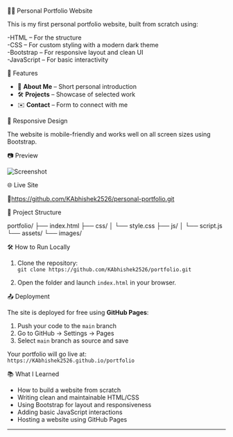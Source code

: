  🧑‍💻 Personal Portfolio Website

This is my first personal portfolio website, built from scratch using:

-HTML – For the structure  
-CSS – For custom styling with a modern dark theme  
-Bootstrap – For responsive layout and clean UI  
-JavaScript – For basic interactivity  



🚀 Features

- 📄 **About Me** – Short personal introduction  
- 🛠️ **Projects** – Showcase of selected work  
- ✉️ **Contact** – Form to connect with me  


📱 Responsive Design

The website is mobile-friendly and works well on all screen sizes using Bootstrap.


📷 Preview

![Screenshot](assets/images/screenshot.png)


🌐 Live Site

🔗https://github.com/KAbhishek2526/personal-portfolio.git

📂 Project Structure

portfolio/
├── index.html
├── css/
│ └── style.css
├── js/
│ └── script.js
└── assets/
└── images/




🛠️ How to Run Locally

1. Clone the repository:  
   `git clone https://github.com/KAbhishek2526/portfolio.git`

2. Open the folder and launch `index.html` in your browser.


📤 Deployment

The site is deployed for free using **GitHub Pages**:

1. Push your code to the `main` branch  
2. Go to GitHub → Settings → Pages  
3. Select `main` branch as source and save  

Your portfolio will go live at:  
`https://KAbhishek2526.github.io/portfolio`


 📚 What I Learned

- How to build a website from scratch  
- Writing clean and maintainable HTML/CSS  
- Using Bootstrap for layout and responsiveness  
- Adding basic JavaScript interactions  
- Hosting a website using GitHub Pages  

---


